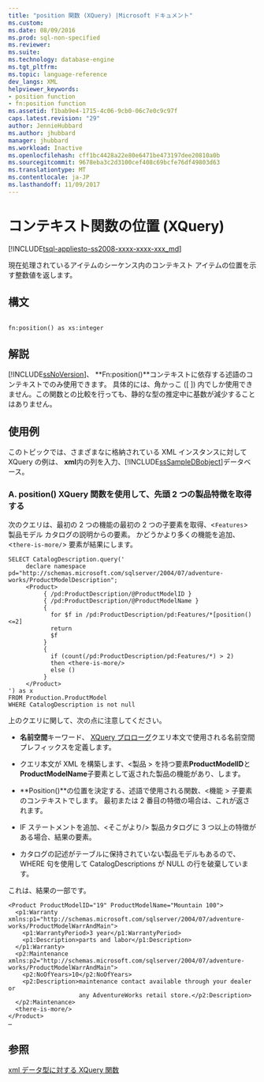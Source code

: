 ```yaml
---
title: "position 関数 (XQuery) |Microsoft ドキュメント"
ms.custom: 
ms.date: 08/09/2016
ms.prod: sql-non-specified
ms.reviewer: 
ms.suite: 
ms.technology: database-engine
ms.tgt_pltfrm: 
ms.topic: language-reference
dev_langs: XML
helpviewer_keywords:
- position function
- fn:position function
ms.assetid: f1bab9e4-1715-4c06-9cb0-06c7e0c9c97f
caps.latest.revision: "29"
author: JennieHubbard
ms.author: jhubbard
manager: jhubbard
ms.workload: Inactive
ms.openlocfilehash: cff1bc4428a22e80e6471be473197dee20810a0b
ms.sourcegitcommit: 9678eba3c2d3100cef408c69bcfe76df49803d63
ms.translationtype: MT
ms.contentlocale: ja-JP
ms.lasthandoff: 11/09/2017
---
```

# <a name="context-functions---position-xquery"></a>コンテキスト関数の位置 (XQuery)
[!INCLUDE[tsql-appliesto-ss2008-xxxx-xxxx-xxx_md](../includes/tsql-appliesto-ss2008-xxxx-xxxx-xxx-md.md)]

  現在処理されているアイテムのシーケンス内のコンテキスト アイテムの位置を示す整数値を返します。  
  
## <a name="syntax"></a>構文  
  
```  
  
fn:position() as xs:integer  
```  
  
## <a name="remarks"></a>解説  
 [!INCLUDE[ssNoVersion](../includes/ssnoversion-md.md)]、 **Fn:position()**コンテキストに依存する述語のコンテキストでのみ使用できます。 具体的には、角かっこ ([ ]) 内でしか使用できません。この関数との比較を行っても、静的な型の推定中に基数が減少することはありません。  
  
## <a name="examples"></a>使用例  
 このトピックでは、さまざまなに格納されている XML インスタンスに対して XQuery の例は、 **xml**内の列を入力、[!INCLUDE[ssSampleDBobject](../includes/sssampledbobject-md.md)]データベース。  
  
### <a name="a-using-the-position-xquery-function-to-retrieve-the-first-two-product-features"></a>A. position() XQuery 関数を使用して、先頭 2 つの製品特徴を取得する  
 次のクエリは、最初の 2 つの機能の最初の 2 つの子要素を取得、<`Features`> 製品モデル カタログの説明からの要素。 かどうかより多くの機能を追加、<`there-is-more/`> 要素が結果にします。  
  
```  
SELECT CatalogDescription.query('  
     declare namespace pd="http://schemas.microsoft.com/sqlserver/2004/07/adventure-works/ProductModelDescription";  
     <Product>   
          { /pd:ProductDescription/@ProductModelID }  
          { /pd:ProductDescription/@ProductModelName }   
          {  
            for $f in /pd:ProductDescription/pd:Features/*[position()<=2]  
            return  
            $f   
          }  
          {  
            if (count(/pd:ProductDescription/pd:Features/*) > 2)  
            then <there-is-more/>  
            else ()  
          }   
     </Product>          
') as x  
FROM Production.ProductModel  
WHERE CatalogDescription is not null  
```  
  
 上のクエリに関して、次の点に注意してください。  
  
-   **名前空間**キーワード、 [XQuery プロローグ](../xquery/modules-and-prologs-xquery-prolog.md)クエリ本文で使用される名前空間プレフィックスを定義します。  
  
-   クエリ本文が XML を構築します、\<製品 > を持つ要素**ProductModelID**と**ProductModelName**子要素として返された製品の機能があり、します。  
  
-   **Position()**の位置を決定する、述語で使用される関数、\<機能 > 子要素のコンテキストでします。 最初または 2 番目の特徴の場合は、これが返されます。  
  
-   IF ステートメントを追加、\<そこがより/> 製品カタログに 3 つ以上の特徴がある場合、結果の要素。  
  
-   カタログの記述がテーブルに保持されていない製品モデルもあるので、WHERE 句を使用して CatalogDescriptions が NULL の行を破棄しています。  
  
 これは、結果の一部です。  
  
```  
<Product ProductModelID="19" ProductModelName="Mountain 100">  
  <p1:Warranty xmlns:p1="http://schemas.microsoft.com/sqlserver/2004/07/adventure-works/ProductModelWarrAndMain">  
    <p1:WarrantyPeriod>3 year</p1:WarrantyPeriod>  
    <p1:Description>parts and labor</p1:Description>  
  </p1:Warranty>  
  <p2:Maintenance xmlns:p2="http://schemas.microsoft.com/sqlserver/2004/07/adventure-works/ProductModelWarrAndMain">  
    <p2:NoOfYears>10</p2:NoOfYears>  
    <p2:Description>maintenance contact available through your dealer or  
                    any AdventureWorks retail store.</p2:Description>  
  </p2:Maintenance>  
  <there-is-more/>  
</Product>   
…  
```  
  
## <a name="see-also"></a>参照  
 [xml データ型に対する XQuery 関数](../xquery/xquery-functions-against-the-xml-data-type.md)  
  
  
